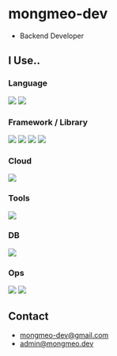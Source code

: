 # mongmeo-dev

* Backend Developer

## I Use..

### Language

<img src="https://img.shields.io/badge/JAVA-007396?style=for-the-badge&logo=Java&logoColor=white"> <img src="https://img.shields.io/badge/Kotlin-7f52ff?style=for-the-badge&logo=kotlin&logoColor=white">

### Framework / Library

<img src="https://img.shields.io/badge/Spring Framework-6DB33F?style=for-the-badge&logo=spring&logoColor=white"> <img src="https://img.shields.io/badge/Spring Boot-6DB33F?style=for-the-badge&logo=spring boot&logoColor=white"> <img src="https://img.shields.io/badge/Spring Security-6DB33F?style=for-the-badge&logo=spring security&logoColor=white"> <img src="https://img.shields.io/badge/Hibernate-59666C?style=for-the-badge&logo=Hibernate&logoColor=white">

### Cloud

<img src="https://img.shields.io/badge/AWS-232F3E?style=for-the-badge&logo=amazon AWS&logoColor=white">

### Tools

<img src="https://img.shields.io/badge/IntelliJ IDEA-000000?style=for-the-badge&logo=intellij idea&logoColor=white">

### DB

<img src="https://img.shields.io/badge/MySQL-4479A1?style=for-the-badge&logo=mysql&logoColor=white">

### Ops

<img src="https://img.shields.io/badge/Apache Kafka-231F26?style=for-the-badge&logo=Apache Kafka&logoColor=white"> <img src="https://img.shields.io/badge/Kubernetes-326ce5?style=for-the-badge&logo=Kubernetes&logoColor=white">


## Contact

* mongmeo-dev@gmail.com
* admin@mongmeo.dev
